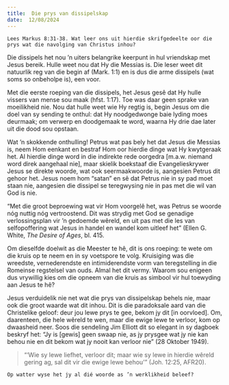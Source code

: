 ```yaml
---
title:  Die prys van dissipelskap
date:  12/08/2024
---
```


`Lees Markus 8:31-38. Wat leer ons uit hierdie skrifgedeelte oor die prys wat die navolging van Christus inhou?`

Die dissipels het nou ’n uiters belangrike keerpunt in hul vriendskap met Jesus bereik. Hulle weet nou dat Hy die Messias is. Die leser weet dit natuurlik reg van die begin af (Mark. 1:1) en is dus die arme dissipels (wat soms so onbeholpe is), een voor.

Met die eerste roeping van die dissipels, het Jesus gesê dat Hy hulle vissers van mense sou maak (hfst. 1:17). Toe was daar geen sprake van moeilikheid nie. Nou dat hulle weet wie Hy regtig is, begin Jesus om die doel van sy sending te onthul: dat Hy noodgedwonge baie lyding moes deurmaak; om verwerp en doodgemaak te word, waarna Hy drie dae later uit die dood sou opstaan.

Wat ’n skokkende onthulling! Petrus wat pas bely het dat Jesus die Messias is, neem Hom eenkant en bestraf Hom oor hierdie dinge wat Hy kwytgeraak het. Al hierdie dinge word in die indirekte rede oorgedra [m.a.w. niemand word direk aangehaal nie], maar skielik boekstaaf die Evangelieskrywer Jesus se direkte woorde, wat ook seermaakwoorde is, aangesien Petrus dit gehoor het. Jesus noem hom “satan” en sê dat Petrus nie in sy pad moet staan nie, aangesien die dissipel se teregwysing nie in pas met die wil van God is nie.

“Met die groot beproewing wat vir Hom voorgelê het, was Petrus se woorde nóg nuttig nóg vertroostend. Dit was strydig met God se genadige verlossingsplan vir ’n gedoemde wêreld, en uit pas met die les van selfopoffering wat Jesus in handel en wandel kom uitleef het” (Ellen G. White, _The Desire of Ages_, bl. 415.

Om dieselfde doelwit as die Meester te hê, dit is ons roeping: te wete om die kruis op te neem en in sy voetspore te volg. Kruisiging was die wreedste, vernederendste en intimiderendste vorm van teregstelling in die Romeinse regstelsel van ouds. Almal het dit vermy. Waarom sou enigeen dus vrywillig kies om die opneem van die kruis as simbool vir hul toewyding aan Jesus te hê?

Jesus verduidelik nie net wat die prys van dissipelskap behels nie, maar ook die groot waarde wat dit inhou. Dit is die paradoksale aard van die Christelike geloof: deur jou lewe prys te gee, bekom jy dit [in oorvloed]. Om, daarenteen, die hele wêreld te wen, maar die ewige lewe te verloor, kom op dwaasheid neer. Soos die sendeling Jim Elliott dit so elegant in sy dagboek beskryf het: “Jy is [gewis] geen swaap nie, as jy prysgee wat jy nie kan behou nie en dit bekom wat jy nooit kan verloor nie” (28 Oktober 1949).

> <p></p>
> “‘Wie sy lewe liefhet, verloor dit; maar wie sy lewe in hierdie wêreld gering ag, sal dit vir die ewige lewe behou’” (Joh. 12:25, AFR20).

`Op watter wyse het jy al dié woorde as ’n werklikheid beleef?`